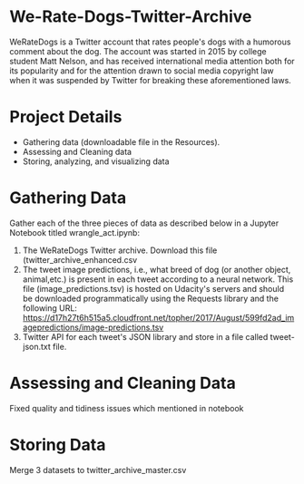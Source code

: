 # We-Rate-Dogs-Twitter-Archive
WeRateDogs is a Twitter account that rates people's dogs with a humorous
comment about the dog. The account was started in 2015 by college student
Matt Nelson, and has received international media attention both for its
popularity and for the attention drawn to social media copyright law when
it was suspended by Twitter for breaking these aforementioned laws.
# Project Details
-  Gathering data (downloadable file in the Resources).
-  Assessing and Cleaning data
- Storing, analyzing, and visualizing data
# Gathering Data
Gather each of the three pieces of data as described below in a Jupyter Notebook titled
wrangle_act.ipynb:
1. The WeRateDogs Twitter archive. Download this file (twitter_archive_enhanced.csv
2. The tweet image predictions, i.e., what breed of dog (or another object, animal,etc.) is present in each tweet according to a neural network. This file (image_predictions.tsv) is hosted on Udacity's servers and should be downloaded programmatically using the Requests library and the following URL:
https://d17h27t6h515a5.cloudfront.net/topher/2017/August/599fd2ad_imagepredictions/image-predictions.tsv
3. Twitter API for each tweet's JSON library and store in a file called tweet-json.txt file.
 # Assessing and Cleaning Data
 Fixed quality and tidiness issues which mentioned in notebook
 # Storing Data
 Merge 3 datasets to twitter_archive_master.csv 

